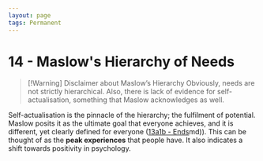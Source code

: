 ```yaml
---
layout: page
tags: Permanent 
---
```


# 14 - Maslow's Hierarchy of Needs

> [!Warning] Disclaimer about Maslow’s Hierarchy
> Obviously, needs are not strictly hierarchical. Also, there is lack of evidence for self-actualisation, something that Maslow acknowledges as well.

Self-actualisation is the pinnacle of the hierarchy; the fulfilment of potential. Maslow posits it as the ultimate goal that everyone achieves, and it is different, yet clearly defined for everyone ([13a1b - Ends](13a1b%20-%20Ends.md)md)). This can be thought of as the **peak experiences** that people have. It also indicates a shift towards positivity in psychology.
